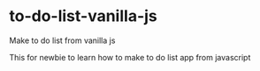 # to-do-list-vanilla-js
Make to do list from vanilla js

This for newbie to learn how to make to do list app from javascript
